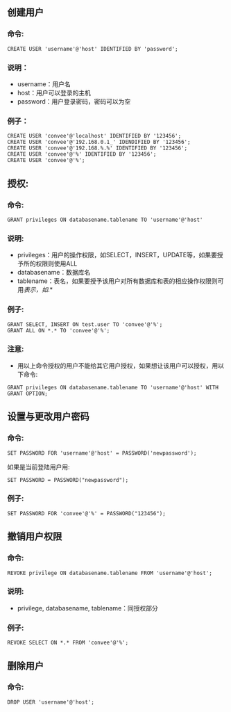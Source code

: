 ## 创建用户
### 命令:
```
CREATE USER 'username'@'host' IDENTIFIED BY 'password';
```
### 说明：
* username：用户名
* host：用户可以登录的主机
* password：用户登录密码，密码可以为空

### 例子：
```
CREATE USER 'convee'@'localhost' IDENTIFIED BY '123456';
CREATE USER 'convee'@'192.168.0.1_' IDENDIFIED BY '123456';
CREATE USER 'convee'@'192.168.%.%' IDENTIFIED BY '123456';
CREATE USER 'convee'@'%' IDENTIFIED BY '123456';
CREATE USER 'convee'@'%';
```
## 授权:
### 命令:
```
GRANT privileges ON databasename.tablename TO 'username'@'host'
```
### 说明:
* privileges：用户的操作权限，如SELECT，INSERT，UPDATE等，如果要授予所的权限则使用ALL
* databasename：数据库名
* tablename：表名，如果要授予该用户对所有数据库和表的相应操作权限则可用*表示，如*.*

### 例子:
```
GRANT SELECT, INSERT ON test.user TO 'convee'@'%';
GRANT ALL ON *.* TO 'convee'@'%';
```
### 注意:
* 用以上命令授权的用户不能给其它用户授权，如果想让该用户可以授权，用以下命令:


```
GRANT privileges ON databasename.tablename TO 'username'@'host' WITH GRANT OPTION;
```

## 设置与更改用户密码
### 命令:
```
SET PASSWORD FOR 'username'@'host' = PASSWORD('newpassword');
```
如果是当前登陆用户用:
```
SET PASSWORD = PASSWORD("newpassword");
```
### 例子:
```
SET PASSWORD FOR 'convee'@'%' = PASSWORD("123456");
```
## 撤销用户权限
### 命令:
```
REVOKE privilege ON databasename.tablename FROM 'username'@'host';
```
### 说明:
* privilege, databasename, tablename：同授权部分

### 例子:
```
REVOKE SELECT ON *.* FROM 'convee'@'%';
```
## 删除用户
### 命令:
```
DROP USER 'username'@'host';
```